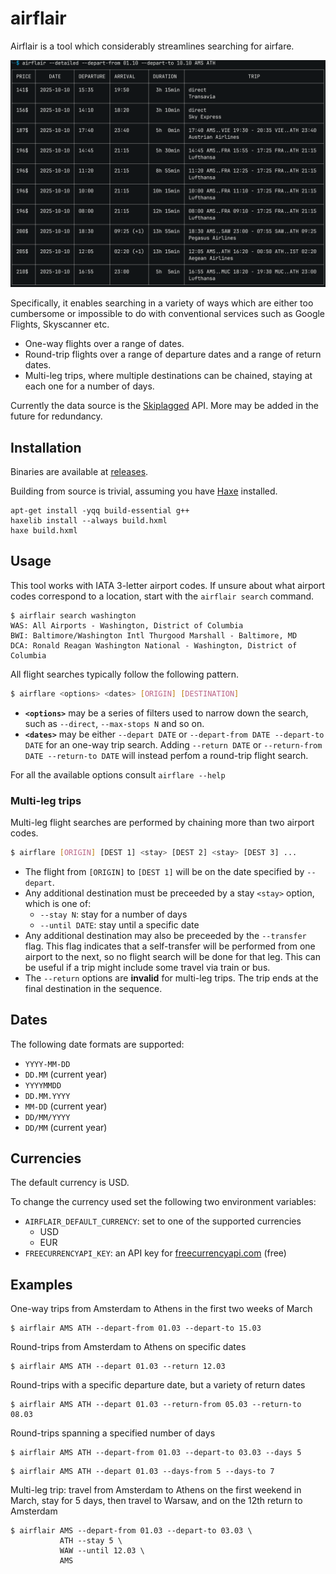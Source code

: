 # airflair

Airflair is a tool which considerably streamlines searching for airfare.

![screencap](img/screencap.png)

Specifically, it enables searching in a variety of ways which are either too cumbersome or impossible to do with conventional services such as Google Flights, Skyscanner etc.

- One-way flights over a range of dates.
- Round-trip flights over a range of departure dates and a range of return dates.
- Multi-leg trips, where multiple destinations can be chained, staying at each one for a number of days.

Currently the data source is the [Skiplagged](https://skiplagged.com/) API. More may be added in the future for redundancy.


## Installation

Binaries are available at [releases](https://github.com/haath/airflair/releases).

Building from source is trivial, assuming you have [Haxe](https://haxe.org/) installed.

```
apt-get install -yqq build-essential g++
haxelib install --always build.hxml
haxe build.hxml
```


## Usage

This tool works with IATA 3-letter airport codes. If unsure about what airport codes correspond to a location, start with the `airflair search` command.

```
$ airflair search washington
WAS: All Airports - Washington, District of Columbia
BWI: Baltimore/Washington Intl Thurgood Marshall - Baltimore, MD
DCA: Ronald Reagan Washington National - Washington, District of Columbia
```

All flight searches typically follow the following pattern.

```sh
$ airflare <options> <dates> [ORIGIN] [DESTINATION]
```

- **`<options>`** may be a series of filters used to narrow down the search, such as `--direct`, `--max-stops N` and so on.
- **`<dates>`** may be either `--depart DATE` or `--depart-from DATE --depart-to DATE` for an one-way trip search. Adding `--return DATE` or `--return-from DATE --return-to DATE` will instead perfom a round-trip flight search.

For all the available options consult `airflare --help`


### Multi-leg trips

Multi-leg flight searches are performed by chaining more than two airport codes.

```sh
$ airflare [ORIGIN] [DEST 1] <stay> [DEST 2] <stay> [DEST 3] ...
```

- The flight from `[ORIGIN]` to `[DEST 1]` will be on the date specified by `--depart`.
- Any additional destination must be preceeded by a stay `<stay>` option, which is one of:
  - `--stay N`: stay for a number of days
  - `--until DATE`: stay until a specific date
- Any additional destination may also be preceeded by the `--transfer` flag. This flag indicates that a self-transfer will be performed from one airport to the next, so no flight search will be done for that leg. This can be useful if a trip might include some travel via train or bus.
- The `--return` options are **invalid** for multi-leg trips. The trip ends at the final destination in the sequence.


## Dates

The following date formats are supported:

* `YYYY-MM-DD`
* `DD.MM` (current year)
* `YYYYMMDD`
* `DD.MM.YYYY`
* `MM-DD` (current year)
* `DD/MM/YYYY`
* `DD/MM` (current year)


## Currencies

The default currency is USD.

To change the currency used set the following two environment variables:

- `AIRFLAIR_DEFAULT_CURRENCY`: set to one of the supported currencies
  - USD
  - EUR
- `FREECURRENCYAPI_KEY`: an API key for [freecurrencyapi.com](https://freecurrencyapi.com/) (free)


## Examples

One-way trips from Amsterdam to Athens in the first two weeks of March

```
$ airflair AMS ATH --depart-from 01.03 --depart-to 15.03
```

Round-trips from Amsterdam to Athens on specific dates

```
$ airflair AMS ATH --depart 01.03 --return 12.03
```

Round-trips with a specific departure date, but a variety of return dates

```
$ airflair AMS ATH --depart 01.03 --return-from 05.03 --return-to 08.03
```

Round-trips spanning a specified number of days

```
$ airflair AMS ATH --depart-from 01.03 --depart-to 03.03 --days 5
```

```
$ airflair AMS ATH --depart 01.03 --days-from 5 --days-to 7
```

Multi-leg trip: travel from Amsterdam to Athens on the first weekend in March, stay for 5 days, then travel to Warsaw, and on the 12th return to Amsterdam

```
$ airflair AMS --depart-from 01.03 --depart-to 03.03 \
           ATH --stay 5 \
           WAW --until 12.03 \
           AMS
```
